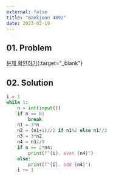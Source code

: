 ```yaml
---
external: false
title: "Baekjoon 4892"
date: 2023-03-19
---
```


## 01. Problem

[문제 확인하기](https://www.acmicpc.net/problem/4892){:target="_blank"}

## 02. Solution

```Python
i = 1
while 1:
    n = int(input())
    if n == 0:
        break
    n1 = 3*n
    n2 = (n1+1)//2 if n1%2 else n1//2
    n3 = 3*n2
    n4 = n3//9
    if n == 2*n4:
        print(f"{i}. even {n4}")
    else:
        print(f"{i}. odd {n4}")
    i += 1
```
